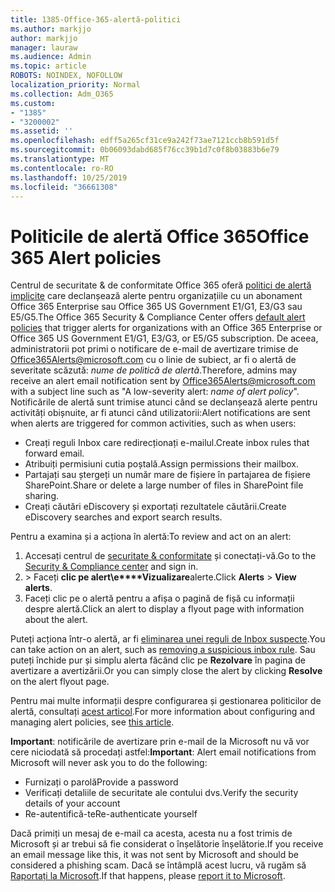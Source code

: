 ```yaml
---
title: 1385-Office-365-alertă-politici
ms.author: markjjo
author: markjjo
manager: lauraw
ms.audience: Admin
ms.topic: article
ROBOTS: NOINDEX, NOFOLLOW
localization_priority: Normal
ms.collection: Adm_O365
ms.custom:
- "1385"
- "3200002"
ms.assetid: ''
ms.openlocfilehash: edff5a265cf31ce9a242f73ae7121ccb8b591d5f
ms.sourcegitcommit: 0b06093dabd685f76cc39b1d7c0f8b03883b6e79
ms.translationtype: MT
ms.contentlocale: ro-RO
ms.lasthandoff: 10/25/2019
ms.locfileid: "36661308"
---
```

# <a name="office-365-alert-policies"></a><span data-ttu-id="5bbc0-102">Politicile de alertă Office 365</span><span class="sxs-lookup"><span data-stu-id="5bbc0-102">Office 365 Alert policies</span></span>

<span data-ttu-id="5bbc0-103">Centrul de securitate & de conformitate Office 365 oferă [politici de alertă implicite](https://docs.microsoft.com/office365/securitycompliance/alert-policies#default-alert-policies) care declanșează alerte pentru organizațiile cu un abonament Office 365 Enterprise sau Office 365 US Government E1/G1, E3/G3 sau E5/G5.</span><span class="sxs-lookup"><span data-stu-id="5bbc0-103">The Office 365 Security & Compliance Center offers [default alert policies](https://docs.microsoft.com/office365/securitycompliance/alert-policies#default-alert-policies) that trigger alerts for organizations with an Office 365 Enterprise or Office 365 US Government E1/G1, E3/G3, or E5/G5 subscription.</span></span> <span data-ttu-id="5bbc0-104">De aceea, administratorii pot primi o notificare de e-mail de avertizare trimise de Office365Alerts@microsoft.com cu o linie de subiect, ar fi o alertă de severitate scăzută: *nume de politică de alertă*.</span><span class="sxs-lookup"><span data-stu-id="5bbc0-104">Therefore, admins may receive an alert email notification sent by Office365Alerts@microsoft.com with a subject line such as "A low-severity alert: *name of alert policy*".</span></span> <span data-ttu-id="5bbc0-105">Notificările de alertă sunt trimise atunci când se declanșează alerte pentru activități obișnuite, ar fi atunci când utilizatorii:</span><span class="sxs-lookup"><span data-stu-id="5bbc0-105">Alert notifications are sent when alerts are triggered for common activities, such as when users:</span></span>

- <span data-ttu-id="5bbc0-106">Creați reguli Inbox care redirecționați e-mailul.</span><span class="sxs-lookup"><span data-stu-id="5bbc0-106">Create inbox rules that forward email.</span></span>
- <span data-ttu-id="5bbc0-107">Atribuiți permisiuni cutia poștală.</span><span class="sxs-lookup"><span data-stu-id="5bbc0-107">Assign permissions their mailbox.</span></span>
- <span data-ttu-id="5bbc0-108">Partajați sau ștergeți un număr mare de fișiere în partajarea de fișiere SharePoint.</span><span class="sxs-lookup"><span data-stu-id="5bbc0-108">Share or delete a large number of files in SharePoint file sharing.</span></span>
- <span data-ttu-id="5bbc0-109">Creați căutări eDiscovery și exportați rezultatele căutării.</span><span class="sxs-lookup"><span data-stu-id="5bbc0-109">Create eDiscovery searches and export search results.</span></span>

<span data-ttu-id="5bbc0-110">Pentru a examina și a acționa în alertă:</span><span class="sxs-lookup"><span data-stu-id="5bbc0-110">To review and act on an alert:</span></span>

1. <span data-ttu-id="5bbc0-111">Accesați centrul de [securitate & conformitate](https://protection.office.com) și conectați-vă.</span><span class="sxs-lookup"><span data-stu-id="5bbc0-111">Go to the [Security & Compliance center](https://protection.office.com) and sign in.</span></span>
2. <span data-ttu-id="5bbc0-112"> > Faceți **clic pe alert\e\*\*\**Vizualizare**alerte.</span><span class="sxs-lookup"><span data-stu-id="5bbc0-112">Click **Alerts** > **View alerts**.</span></span>
3. <span data-ttu-id="5bbc0-113">Faceți clic pe o alertă pentru a afișa o pagină de fișă cu informații despre alertă.</span><span class="sxs-lookup"><span data-stu-id="5bbc0-113">Click an alert to display a flyout page with information about the alert.</span></span>

<span data-ttu-id="5bbc0-114">Puteți acționa într-o alertă, ar fi [eliminarea unei reguli de Inbox suspecte](https://docs.microsoft.com/office365/securitycompliance/responding-to-a-compromised-email-account).</span><span class="sxs-lookup"><span data-stu-id="5bbc0-114">You can take action on an alert, such as [removing a suspicious inbox rule](https://docs.microsoft.com/office365/securitycompliance/responding-to-a-compromised-email-account).</span></span> <span data-ttu-id="5bbc0-115">Sau puteți închide pur și simplu alerta făcând clic pe **Rezolvare** în pagina de avertizare a avertizării.</span><span class="sxs-lookup"><span data-stu-id="5bbc0-115">Or you can simply close the alert by clicking **Resolve** on the alert flyout page.</span></span>

<span data-ttu-id="5bbc0-116">Pentru mai multe informații despre configurarea și gestionarea politicilor de alertă, consultați [acest articol](https://docs.microsoft.com/office365/securitycompliance/alert-policies).</span><span class="sxs-lookup"><span data-stu-id="5bbc0-116">For more information about configuring and managing alert policies, see  [this article](https://docs.microsoft.com/office365/securitycompliance/alert-policies).</span></span>

<span data-ttu-id="5bbc0-117">**Important**: notificările de avertizare prin e-mail de la Microsoft nu vă vor cere niciodată să procedați astfel:</span><span class="sxs-lookup"><span data-stu-id="5bbc0-117">**Important**: Alert email notifications from Microsoft will never ask you to do the following:</span></span>

- <span data-ttu-id="5bbc0-118">Furnizați o parolă</span><span class="sxs-lookup"><span data-stu-id="5bbc0-118">Provide a password</span></span>
- <span data-ttu-id="5bbc0-119">Verificați detaliile de securitate ale contului dvs.</span><span class="sxs-lookup"><span data-stu-id="5bbc0-119">Verify the security details of your account</span></span>
- <span data-ttu-id="5bbc0-120">Re-autentifică-te</span><span class="sxs-lookup"><span data-stu-id="5bbc0-120">Re-authenticate yourself</span></span>

<span data-ttu-id="5bbc0-121">Dacă primiți un mesaj de e-mail ca acesta, acesta nu a fost trimis de Microsoft și ar trebui să fie considerat o înșelătorie înșelătorie.</span><span class="sxs-lookup"><span data-stu-id="5bbc0-121">If you receive an email message like this, it was not sent by Microsoft and should be considered a phishing scam.</span></span> <span data-ttu-id="5bbc0-122">Dacă se întâmplă acest lucru, vă rugăm să [Raportați la Microsoft](https://docs.microsoft.com/office365/SecurityCompliance/report-junk-email-and-phishing-scams-in-outlook-on-the-web-eop).</span><span class="sxs-lookup"><span data-stu-id="5bbc0-122">If that happens, please [report it to Microsoft](https://docs.microsoft.com/office365/SecurityCompliance/report-junk-email-and-phishing-scams-in-outlook-on-the-web-eop).</span></span>